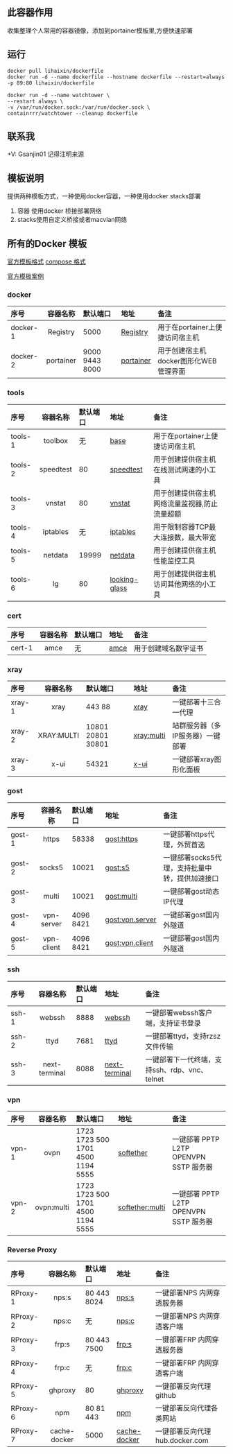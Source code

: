 ## 此容器作用

收集整理个人常用的容器镜像，添加到portainer模板里,方便快速部署

## 运行

```
docker pull lihaixin/dockerfile
docker run -d --name dockerfile --hostname dockerfile --restart=always -p 89:80 lihaixin/dockerfile

docker run -d --name watchtower \
--restart always \
-v /var/run/docker.sock:/var/run/docker.sock \
containrrr/watchtower --cleanup dockerfile
```

## 联系我

+V: Gsanjin01 记得注明来源

## 模板说明

提供两种模板方式，一种使用docker容器，一种使用docker stacks部署

1. 容器 使用docker 桥接部署网络
2. stacks使用自定义桥接或者macvlan网络

## 所有的Docker 模板 
[官方模板格式](https://docs.portainer.io/advanced/app-templates/format#administrator-only)  [compose 格式](https://docs.docker.com/compose/compose-file/)

[官方模板案例](https://raw.githubusercontent.com/portainer/templates/master/templates-2.0.json)

### docker
|序号|容器名称|默认端口|地址|备注|
|:----|:----:|:----|:----|:----|
|docker-1|Registry|5000|[Registry](https://hub.docker.com/_/registry)|用于在portainer上便捷访问宿主机|
|docker-2|portainer|9000 9443 8000|[portainer](https://hub.docker.com/r/lihaixin/portainer)|用于创建宿主机docker图形化WEB管理界面|

### tools
|序号|容器名称|默认端口|地址|备注|
|:----|:----:|:----|:----|:----|
|tools-1|toolbox|无|[base](https://hub.docker.com/r/lihaixin/toolbox)|用于在portainer上便捷访问宿主机|
|tools-2|speedtest|80|[speedtest](https://hub.docker.com/r/lihaixin/speedtest)|用于创建提供宿主机在线测试网速的小工具|
|tools-3|vnstat|80|[vnstat](https://hub.docker.com/r/lihaixin/vnstat)|用于创建提供宿主机网络流量监视器,防止流量超额|
|tools-4|iptables|无|[iptables](https://hub.docker.com/r/lihaixin/iptables)|用于限制容器TCP最大连接数，最大带宽|
|tools-5|netdata|19999|[netdata](https://hub.docker.com/r/lihaixin/netdata)|用于创建提供宿主机性能监控工具|
|tools-6|lg|80|[looking-glass](https://hub.docker.com/r/lihaixin/looking-glass)|用于创建提供宿主机访问其他网络的小工具|

### cert 
|序号|容器名称|默认端口|地址|备注|
|:----|:----:|:----|:----|:----|
|cert-1|amce|无|[amce](https://hub.docker.com/r/lihaixin/amce)|用于创建域名数字证书|

### xray 
|序号|容器名称|默认端口|地址|备注|
|:----|:----:|:----|:----|:----|
| xray-1|xray|443 88|[xray](https://hub.docker.com/r/lihaixin/xray)|一键部署十三合一代理|
| xray-2|XRAY:MULTI|10801 20801 30801 |[xray:multi](https://hub.docker.com/r/lihaixin/xray/tags)|站群服务器（多IP服务器）一键部署|
| xray-3|x-ui|54321|[x-ui](https://hub.docker.com/r/lihaixin/x-ui)|一键部署xray图形化面板|

### gost
|序号|容器名称|默认端口|地址|备注|
|:----|:----:|:----|:----|:----|
| gost-1|https|58338|[gost:https](https://hub.docker.com/r/lihaixin/gost/tags)|一键部署https代理，外贸首选|
| gost-2|socks5|10021|[gost:s5](https://hub.docker.com/r/lihaixin/gost/tags)|一键部署socks5代理，支持批量中转，提供加速接口|
| gost-3|multi|10021|[gost:multi](https://hub.docker.com/r/lihaixin/gost/tags)|一键部署gost动态IP代理|
| gost-4|vpn-server|4096 8421|[gost:vpn.server](https://hub.docker.com/r/lihaixin/gost/tags)|一键部署gost国内外隧道|
| gost-5|vpn-client|4096 8421|[gost:vpn.client](https://hub.docker.com/r/lihaixin/gost/tags)|一键部署gost国内外隧道|

### ssh
|序号|容器名称|默认端口|地址|备注|
|:----|:----:|:----|:----|:----|
| ssh-1|webssh|8888|[webssh](https://hub.docker.com/r/lihaixin/webssh)|一键部署webssh客户端，支持证书登录|
| ssh-2|ttyd|7681|[ttyd](https://hub.docker.com/r/lihaixin/ttyd)|一键部署ttyd，支持rzsz文件传输|
| ssh-3|next-terminal|8088|[next-terminal](https://hub.docker.com/r/lihaixin/next-terminal)|一键部署下一代终端，支持ssh、rdp、vnc、telnet |

### vpn
|序号|容器名称|默认端口|地址|备注|
|:----|:----:|:----|:----|:----|
| vpn-1|ovpn|1723 1723 500 1701 4500 1194 5555 |[softether](https://hub.docker.com/r/lihaixin/softether)|一键部署 PPTP L2TP OPENVPN SSTP 服务器|
| vpn-2|ovpn:multi|1723 1723 500 1701 4500 1194 5555 |[softether:multi](https://hub.docker.com/r/lihaixin/softether/tags)|一键部署 PPTP L2TP OPENVPN SSTP 服务器|


### Reverse Proxy
|序号|容器名称|默认端口|地址|备注|
|:----|:----:|:----|:----|:----|
| RProxy-1|nps:s|80 443 8024 |[nps:s](https://hub.docker.com/r/lihaixin/nps)|一键部署NPS 内网穿透服务器|
| RProxy-2|nps:c|无 |[nps:c](https://hub.docker.com/r/lihaixin/nps)|一键部署NPS 内网穿透客户端|
| RProxy-3|frp:s|80 443 7500 |[frp:s](https://hub.docker.com/r/lihaixin/frp)|一键部署FRP 内网穿透服务器|
| RProxy-4|frp:c|无 |[frp:c](https://hub.docker.com/r/lihaixin/frp)|一键部署FRP 内网穿透客户端|
| RProxy-5|ghproxy|80 |[ghproxy](https://hub.docker.com/r/lihaixin/ghproxy)|一键部署反向代理github|
| RProxy-6|npm|80 81 443 |[npm](https://hub.docker.com/r/lihaixin/npm)|一键部署反向代理各类网站|
| RProxy-7| cache-docker|5000 |[cache-docker](https://hub.docker.com/_/registry)|一键部署反向代理hub.docker.com|
